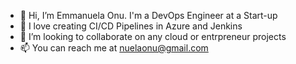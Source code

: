 - 👋 Hi, I’m Emmanuela Onu. I'm a DevOps Engineer at a Start-up
- 🌱 I love creating CI/CD Pipelines in Azure and Jenkins
- 💞️ I’m looking to collaborate on any cloud or entrpreneur projects
- 📫 You can reach me at nuelaonu@gmail.com

<!---
nuelaonu/nuelaonu is a ✨ special ✨ repository because its `README.md` (this file) appears on your GitHub profile.
You can click the Preview link to take a look at your changes.
--->
